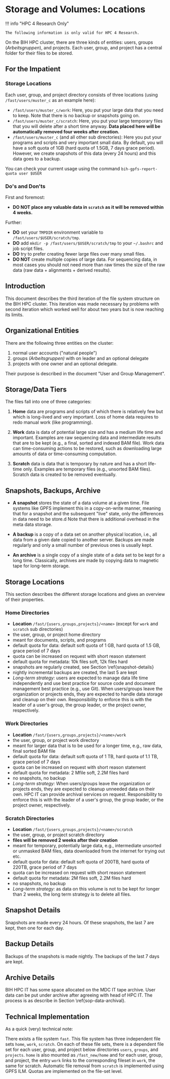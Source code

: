 # Storage and Volumes: Locations

!!! info "HPC 4 Research Only"

    The following information is only valid for HPC 4 Research.

On the BIH HPC cluster, there are three kinds of entities: users, groups (*Arbeitsgruppen*), and projects.
Each user, group, and project has a central folder for their files to be stored.

## For the Impatient

### Storage Locations

Each user, group, and project directory consists of three locations (using `/fast/users/muster_c` as an example here):

- `/fast/users/muster_c/work`:
  Here, you put your large data that you need to keep.
  Note that there is no backup or snapshots going on.
- `/fast/users/muster_c/scratch`:
  Here, you put your large temporary files that you will delete after a short time anyway.
  **Data placed here will be automatically removed four weeks after creation.**
- `/fast/users/muster_c` (and all other sub directories):
  Here you put your programs and scripts and very important small data.
  By default, you will have a soft quota of 1GB (hard quota of 1.5GB, 7 days grace period).
  However, we create snapshots of this data (every 24 hours) and this data goes to a backup.

You can check your current usage using the command `bih-gpfs-report-quota user $USER`

### Do's and Don'ts

First and foremost:

- **DO NOT place any valuable data in `scratch` as it will be removed within 4 weeks.**

Further:

- **DO** set your `TMPDIR` environment variable to `/fast/users/$USER/scratch/tmp`.
- **DO** add `mkdir -p /fast/users/$USER/scratch/tmp` to your `~/.bashrc` and job script files.
- **DO** try to prefer creating fewer large files over many small files.
- **DO NOT** create multiple copies of large data.
  For sequencing data, in most cases you should not need more than raw times the size of the raw data (raw data + alignments + derived results).

## Introduction

This document describes the third iteration of the file system structure on the BIH HPC cluster.
This iteration was made necessary by problems with second iteration which worked well for about two years but is now reaching its limits.

## Organizational Entities

There are the following three entities on the cluster:

1. normal user accounts ("natural people")
2. groups *(Arbeitsgruppen)* with on leader and an optional delegate
3. projects with one owner and an optional delegate.

Their purpose is described in the document "User and Group Management".

## Storage/Data Tiers

The files fall into one of three categories:

1. **Home** data are programs and scripts of which there is relatively few but which is long-lived and very important.
   Loss of home data requires to redo manual work (like programming).

2. **Work** data is data of potential large size and has a medium life time and important.
   Examples are raw sequencing data and intermediate results that are to be kept (e.g., a final, sorted and indexed BAM file).
   Work data can time-consuming actions to be restored, such as downloading large amounts of data or time-consuming computation.

3. **Scratch** data is data that is temporary by nature and has a short life-time only.
   Examples are temporary files (e.g., unsorted BAM files).
   Scratch data is created to be removed eventually.

## Snapshots, Backups, Archive

- **A snapshot** stores the state of a data volume at a given time.
  File systems like GPFS implement this in a copy-on-write manner, meaning that for a snapshot and the subsequent "live" state, only the differences in data need to be store.d
  Note that there is additional overhead in the meta data storage.

- **A backup** is a copy of a data set on another physical location, i.e., all data from a given date copied to another server.
  Backups are made regularly and only a small number of previous ones is usually kept.

- **An archive** is a single copy of a single state of a data set to be kept for a long time.
  Classically, archives are made by copying data to magnetic tape for long-term storage.

## Storage Locations

This section describes the different storage locations and gives an overview of their properties.

### Home Directories

- **Location** `/fast/{users,groups,projects}/<name>` (except for `work` and `scratch` sub directories)
- the user, group, or project home directory
- meant for documents, scripts, and programs
- default quota for data: default soft quota of 1 GB, hard quota of 1.5 GB, grace period of 7 days
- quota can be increased on request with short reason statement
- default quota for metadata: 10k files soft, 12k files hard
- snapshots are regularly created, see Section \ref{snapshot-details}
- nightly incremental backups are created, the last 5 are kept
- *Long-term strategy:*
    users are expected to manage data life time independently and use best practice for source code and document management best practice (e.g., use Git).
    When users/groups leave the organization or projects ends, they are expected to handle data storage and cleanup on their own.
    Responsibility to enforce this is with the leader of a user's group, the group leader, or the project owner, respectively.

### Work Directories

- **Location** `/fast/{users,groups,projects}/<name>/work`
- the user, group, or project work directory
- meant for larger data that is to be used for a longer time, e.g., raw data, final sorted BAM file
- default quota for data: default soft quota of 1 TB, hard quota of 1.1 TB, grace period of 7 days
- quota can be increased on request with short reason statement
- default quota for metadata: 2 Mfile soft, 2.2M files hard
- no snapshots, no backup
- *Long-term strategy:*
    When users/groups leave the organization or projects ends, they are expected to cleanup unneeded data on their own.
    HPC IT can provide archival services on request.
    Responsibility to enforce this is with the leader of a user's group, the group leader, or the project owner, respectively.

### Scratch Directories

- **Location** `/fast/{users,groups,projects}/<name>/scratch`
- the user, group, or project scratch directory
- **files will be removed 2 weeks after their creation**
- meant for temporary, potentially large data, e.g., intermediate unsorted or unmasked BAM files, data downloaded from the internet for trying out etc.
- default quota for data: default soft quota of 200TB, hard quota of 220TB, grace period of 7 days
- quota can be increased on request with short reason statement
- default quota for metadata: 2M files soft, 2.2M files hard
- no snapshots, no backup
- *Long-term strategy:*
    as data on this volume is not to be kept for longer than 2 weeks, the long term strategy is to delete all files.

## Snapshot Details

Snapshots are made every 24 hours.
Of these snapshots, the last 7 are kept, then one for each day.

## Backup Details

Backups of the snapshots is made nightly.
The backups of the last 7 days are kept.

## Archive Details

BIH HPC IT has some space allocated on the MDC IT tape archive.
User data can be put under archive after agreeing with head of HPC IT.
The process is as describe in Section \ref{sop-data-archival}.

## Technical Implementation

As a quick (very) technical note:

There exists a file system `fast`.
This file system has three independent file sets `home`, `work`, `scratch`.
On each of these file sets, there is a dependent file set for each user, group, and project below directories `users`, `groups`, and `projects`.
`home` is also mounted as `/fast_new/home` and for each user, group, and project, the entry `work` links to the corresponding fileset in `work`, the same for scratch.
Automatic file removal from `scratch` is implemented using GPFS ILM.
Quotas are implemented on the file-set level.
